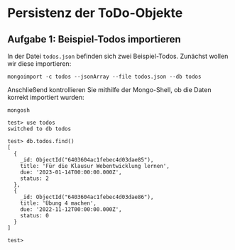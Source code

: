 # Persistenz der ToDo-Objekte

## Aufgabe 1: Beispiel-Todos importieren

In der Datei `todos.json` befinden sich zwei Beispiel-Todos. Zunächst wollen wir diese importieren:

```Shell
mongoimport -c todos --jsonArray --file todos.json --db todos
```

Anschließend kontrollieren Sie mithilfe der Mongo-Shell, ob die Daten korrekt importiert wurden:

```MongoDB
mongosh 

test> use todos
switched to db todos

test> db.todos.find()
[
  {
    _id: ObjectId("6403604ac1febec4d03dae85"),
    title: 'Für die Klausur Webentwicklung lernen',
    due: '2023-01-14T00:00:00.000Z',
    status: 2
  },
  {
    _id: ObjectId("6403604ac1febec4d03dae86"),
    title: 'Übung 4 machen',
    due: '2022-11-12T00:00:00.000Z',
    status: 0
  }
]

test>
```